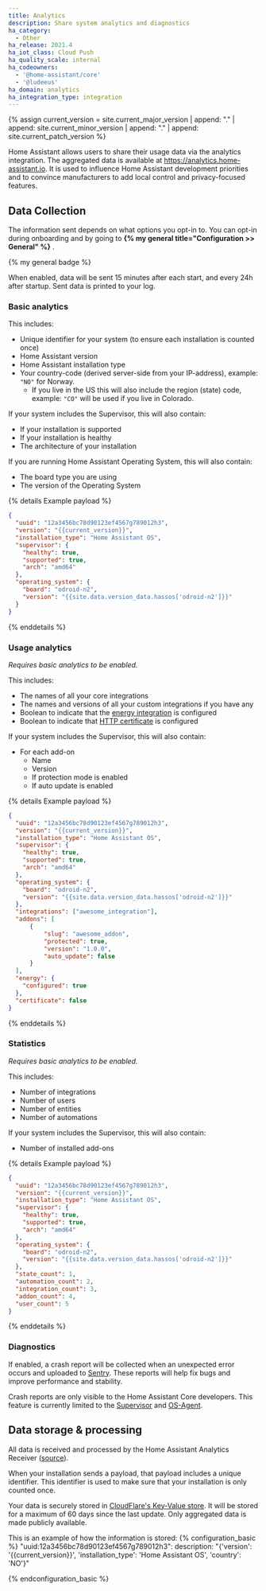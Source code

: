 ```yaml
---
title: Analytics
description: Share system analytics and diagnostics
ha_category:
  - Other
ha_release: 2021.4
ha_iot_class: Cloud Push
ha_quality_scale: internal
ha_codeowners:
  - '@home-assistant/core'
  - '@ludeeus'
ha_domain: analytics
ha_integration_type: integration
---
```


{% assign current_version = site.current_major_version | append: "." | append: site.current_minor_version | append: "." | append: site.current_patch_version  %}

Home Assistant allows users to share their usage data via the analytics integration. The aggregated data is available at <https://analytics.home-assistant.io>. It is used to influence Home Assistant development priorities and to convince manufacturers to add local control and privacy-focused features.

## Data Collection

The information sent depends on what options you opt-in to. You can opt-in during onboarding and by going to **{% my general title="Configuration >> General" %}** .

{% my general badge %}

When enabled, data will be sent 15 minutes after each start, and every 24h after startup. Sent data is printed to your log.

### Basic analytics

This includes:

- Unique identifier for your system (to ensure each installation is counted once)
- Home Assistant version
- Home Assistant installation type
- Your country-code (derived server-side from your IP-address), example: `"NO"` for Norway.
  - If you live in the US this will also include the region (state) code, example: `"CO"` will be used if you live in Colorado.

If your system includes the Supervisor, this will also contain:

- If your installation is supported
- If your installation is healthy
- The architecture of your installation

If you are running Home Assistant Operating System, this will also contain:

- The board type you are using
- The version of the Operating System

{% details Example payload %}

```json
{
  "uuid": "12a3456bc78d90123ef4567g789012h3",
  "version": "{{current_version}}",
  "installation_type": "Home Assistant OS",
  "supervisor": {
    "healthy": true,
    "supported": true,
    "arch": "amd64"
  },
  "operating_system": {
    "board": "odroid-n2",
    "version": "{{site.data.version_data.hassos['odroid-n2']}}"
  }
}
```

{% enddetails %}

### Usage analytics

_Requires basic analytics to be enabled._

This includes:

- The names of all your core integrations
- The names and versions of all your custom integrations if you have any
- Boolean to indicate that the [energy integration](/integrations/energy) is configured
- Boolean to indicate that [HTTP certificate](https://www.home-assistant.io/integrations/http/#ssl_certificate) is configured

If your system includes the Supervisor, this will also contain:

- For each add-on
  - Name
  - Version
  - If protection mode is enabled
  - If auto update is enabled

{% details Example payload %}

```json
{
  "uuid": "12a3456bc78d90123ef4567g789012h3",
  "version": "{{current_version}}",
  "installation_type": "Home Assistant OS",
  "supervisor": {
    "healthy": true,
    "supported": true,
    "arch": "amd64"
  },
  "operating_system": {
    "board": "odroid-n2",
    "version": "{{site.data.version_data.hassos['odroid-n2']}}"
  },
  "integrations": ["awesome_integration"],
  "addons": [
      {
          "slug": "awesome_addon",
          "protected": true,
          "version": "1.0.0",
          "auto_update": false
      }
  ],
  "energy": {
    "configured": true
  },
  "certificate": false
}
```

{% enddetails %}

### Statistics

_Requires basic analytics to be enabled._

This includes:

- Number of integrations
- Number of users
- Number of entities
- Number of automations

If your system includes the Supervisor, this will also contain:

- Number of installed add-ons

{% details Example payload %}

```json
{
  "uuid": "12a3456bc78d90123ef4567g789012h3",
  "version": "{{current_version}}",
  "installation_type": "Home Assistant OS",
  "supervisor": {
    "healthy": true,
    "supported": true,
    "arch": "amd64"
  },
  "operating_system": {
    "board": "odroid-n2",
    "version": "{{site.data.version_data.hassos['odroid-n2']}}"
  },
  "state_count": 1,
  "automation_count": 2,
  "integration_count": 3,
  "addon_count": 4,
  "user_count": 5
}
```

{% enddetails %}

### Diagnostics

If enabled, a crash report will be collected when an unexpected error occurs and uploaded to [Sentry](https://sentry.io). These reports will help fix bugs and improve performance and stability.

Crash reports are only visible to the Home Assistant Core developers. This feature is currently limited to the [Supervisor](/docs/glossary/#home-assistant-supervisor) and [OS-Agent](https://github.com/home-assistant/os-agent).

## Data storage & processing

All data is received and processed by the Home Assistant Analytics Receiver ([source](https://github.com/home-assistant/analytics.home-assistant.io)).

When your installation sends a payload, that payload includes a unique identifier. This identifier is used to make sure that your installation is only counted once.

Your data is securely stored in [CloudFlare's Key-Value store](https://www.cloudflare.com/products/workers-kv/). It will be stored for a maximum of 60 days since the last update. Only aggregated data is made publicly available.

This is an example of how the information is stored:
{% configuration_basic %}
"uuid:12a3456bc78d90123ef4567g789012h3":
  description: "{'version': '{{current_version}}', 'installation_type': 'Home Assistant OS', 'country': 'NO'}"

{% endconfiguration_basic %}
